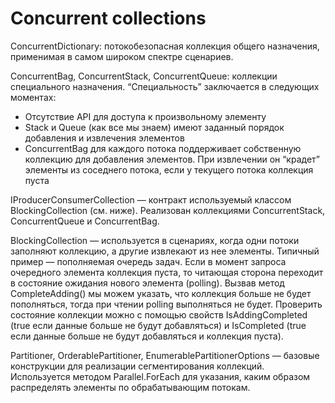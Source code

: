 # Сoncurrent collections




ConcurrentDictionary: потокобезопасная коллекция общего назначения, применимая в самом широком спектре сценариев.

ConcurrentBag, ConcurrentStack, ConcurrentQueue: коллекции специального назначения. “Специальность” заключается в
следующих моментах:

* Отсутствие API для доступа к произвольному элементу
* Stack и Queue (как все мы знаем) имеют заданный порядок добавления и извлечения элементов
* ConcurrentBag для каждого потока поддерживает собственную коллекцию для добавления элементов. При извлечении он
  “крадет” элементы из соседнего потока, если у текущего потока коллекция пуста

IProducerConsumerCollection — контракт используемый классом BlockingCollection (см. ниже). Реализован коллекциями
ConcurrentStack, ConcurrentQueue и ConcurrentBag.

BlockingCollection — используется в сценариях, когда одни потоки заполняют коллекцию, а другие извлекают из нее
элементы. Типичный пример — пополняемая очередь задач. Если в момент запроса очередного элемента коллекция пуста, то
читающая сторона переходит в состояние ожидания нового элемента (polling). Вызвав метод CompleteAdding() мы можем
указать, что коллекция больше не будет пополняться, тогда при чтении polling выполняться не будет. Проверить состояние
коллекции можно с помощью свойств IsAddingCompleted (true если данные больше не будут добавляться) и IsCompleted (true
если данные больше не будут добавляться и коллекция пуста).

Partitioner, OrderablePartitioner, EnumerablePartitionerOptions — базовые конструкции для реализации сегментирования
коллекций. Используется методом Parallel.ForEach для указания, каким образом распределять элементы по обрабатывающим
потокам.
